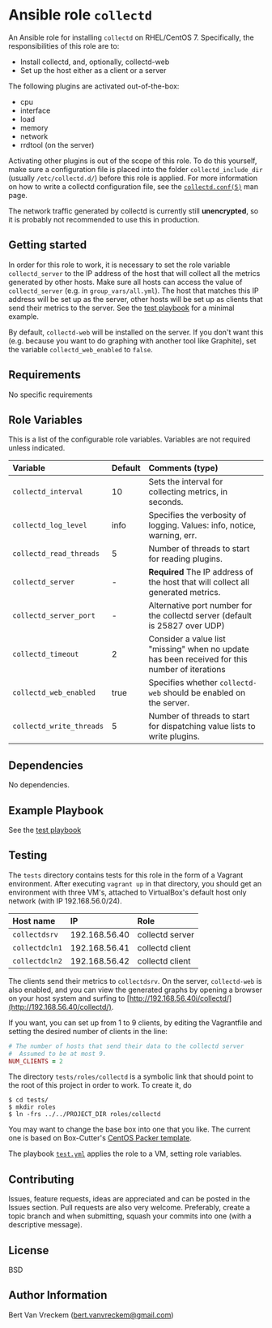 # Ansible role `collectd`

An Ansible role for installing `collectd` on RHEL/CentOS 7. Specifically, the responsibilities of this role are to:

- Install collectd, and, optionally, collectd-web
- Set up the host either as a client or a server

The following plugins are activated out-of-the-box:

- cpu
- interface
- load
- memory
- network
- rrdtool (on the server)

Activating other plugins is out of the scope of this role. To do this yourself, make sure a configuration file is placed into the folder `collectd_include_dir` (usually `/etc/collectd.d/`) before this role is applied. For more information on how to write a collectd configuration file, see the [`collectd.conf(5)`](https://collectd.org/documentation/manpages/collectd.conf.5.shtml) man page.

The network traffic generated by collectd is currently still **unencrypted**, so it is probably not recommended to use this in production.

## Getting started

In order for this role to work, it is necessary to set the role variable `collectd_server` to the IP address of the host that will collect all the metrics generated by other hosts. Make sure all hosts can access the value of `collectd_server` (e.g. in `group_vars/all.yml`). The host that matches this IP address will be set up as the server, other hosts will be set up as clients that send their metrics to the server. See the [test playbook](#Testing) for a minimal example.

By default, `collectd-web` will be installed on the server. If you don't want this (e.g. because you want to do graphing with another tool like Graphite), set the variable `collectd_web_enabled` to `false`.

## Requirements

No specific requirements

## Role Variables

This is a list of the configurable role variables. Variables are not required unless indicated.

| Variable                 | Default | Comments (type)                                                                                |
| :---                     | :---    | :---                                                                                           |
| `collectd_interval`      | 10      | Sets the interval for collecting metrics, in seconds.                                          |
| `collectd_log_level`     | info    | Specifies the verbosity of logging. Values: info, notice, warning, err.                        |
| `collectd_read_threads`  | 5       | Number of threads to start for reading plugins.                                                |
| `collectd_server`        | -       | **Required** The IP address of the host that will collect all generated metrics.               |
| `collectd_server_port`   | -       | Alternative port number for the collectd server (default is  25827 over UDP)                   |
| `collectd_timeout`       | 2       | Consider a value list "missing" when no update has been received for this number of iterations |
| `collectd_web_enabled`   | true    | Specifies whether `collectd-web` should be enabled on the server.                              |
| `collectd_write_threads` | 5       | Number of threads to start for dispatching value lists to write plugins.                       |

## Dependencies

No dependencies.

## Example Playbook

See the [test playbook](tests/test.yml)

## Testing

The `tests` directory contains tests for this role in the form of a Vagrant environment. After executing `vagrant up` in that directory, you should get an environment with three VM's, attached to VirtualBox's default host only network (with IP 192.168.56.0/24).

| Host name      | IP            | Role            |
| :---           | :---          | :---            |
| `collectdsrv`  | 192.168.56.40 | collectd server |
| `collectdcln1` | 192.168.56.41 | collectd client |
| `collectdcln2` | 192.168.56.42 | collectd client |

The clients send their metrics to `collectdsrv`. On the server, `collectd-web` is also enabled, and you can view the generated graphs by opening a browser on your host system and surfing to [http://192.168.56.40i/collectd/](http://192.168.56.40/collectd/).

If you want, you can set up from 1 to 9 clients, by editing the Vagrantfile and setting the desired number of clients in the line:

```Ruby
# The number of hosts that send their data to the collectd server
#  Assumed to be at most 9.
NUM_CLIENTS = 2
```

The directory `tests/roles/collectd` is a symbolic link that should point to the root of this project in order to work. To create it, do

```ShellSession
$ cd tests/
$ mkdir roles
$ ln -frs ../../PROJECT_DIR roles/collectd
```

You may want to change the base box into one that you like. The current one is based on Box-Cutter's [CentOS Packer template](https://github.com/boxcutter/centos).

The playbook [`test.yml`](tests/test.yml) applies the role to a VM, setting role variables.

## Contributing

Issues, feature requests, ideas are appreciated and can be posted in the Issues section. Pull requests are also very welcome. Preferably, create a topic branch and when submitting, squash your commits into one (with a descriptive message).

## License

BSD

## Author Information

Bert Van Vreckem (bert.vanvreckem@gmail.com)
